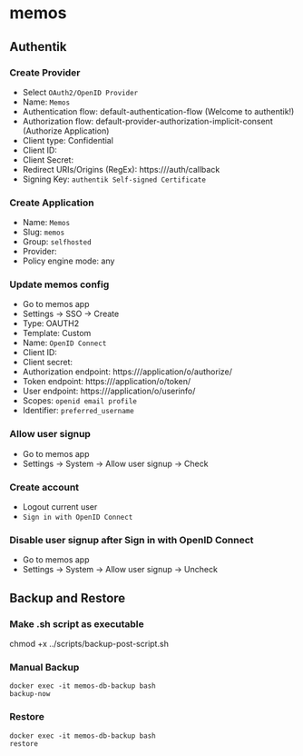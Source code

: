 # memos

## Authentik

### Create Provider

- Select `OAuth2/OpenID Provider`
- Name: `Memos`
- Authentication flow: default-authentication-flow (Welcome to authentik!)
- Authorization flow: default-provider-authorization-implicit-consent (Authorize Application)
- Client type: Confidential
- Client ID: <auto-generated>
- Client Secret: <auto-generated>
- Redirect URIs/Origins (RegEx): https://<your-memos-domain>/auth/callback
- Signing Key: `authentik Self-signed Certificate`

### Create Application

- Name: `Memos`
- Slug: `memos`
- Group: `selfhosted`
- Provider: <select-created-memos-provider>
- Policy engine mode: any

### Update memos config

- Go to memos app
- Settings -> SSO -> Create
- Type: OAUTH2
- Template: Custom
- Name: `OpenID Connect`
- Client ID: <auto-generated>
- Client secret: <auto-generated>
- Authorization endpoint: https://<your-auth-domain>/application/o/authorize/
- Token endpoint: https://<your-auth-domain>/application/o/token/
- User endpoint: https://<your-auth-domain>/application/o/userinfo/
- Scopes: `openid email profile`
- Identifier: `preferred_username`

### Allow user signup

- Go to memos app
- Settings -> System -> Allow user signup -> Check

### Create account

- Logout current user
- `Sign in with OpenID Connect`

### Disable user signup after Sign in with OpenID Connect

- Go to memos app
- Settings -> System -> Allow user signup -> Uncheck

## Backup and Restore

### Make .sh script as executable

chmod +x ../scripts/backup-post-script.sh

### Manual Backup

<!-- https://github.com/tiredofit/docker-db-backup -->

```
docker exec -it memos-db-backup bash
backup-now
```

### Restore

```
docker exec -it memos-db-backup bash
restore
```

